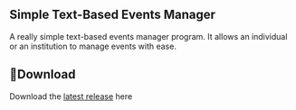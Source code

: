 ## Simple Text-Based Events Manager
A really simple text-based events manager program. It allows an individual or an institution to manage events with ease.

## 💾**Download**
Download the [latest release](https://github.com/moonlighthowling616/text-based-events-manager/releases/tag/v1.0-release) here

